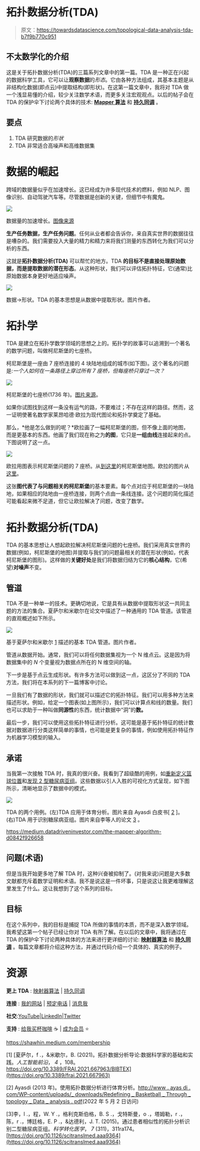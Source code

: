 # 拓扑数据分析(TDA)

> 原文：<https://towardsdatascience.com/topological-data-analysis-tda-b7f9b770c951>

## 不太数学化的介绍

这是关于拓扑数据分析(TDA)的三篇系列文章中的第一篇。TDA 是一种正在兴起的数据科学工具，它可以让**观察数据**的*形态*。它由各种方法组成，其基本主题是从非结构化数据(即点云)中提取结构(即形状)。在这第一篇文章中，我将对 TDA 做一个浅显易懂的介绍，较少关注数学术语，而更多关注宏观观点。以后的帖子会在 TDA 的保护伞下讨论两个具体的技术: [**Mapper 算法**](https://medium.datadriveninvestor.com/the-mapper-algorithm-d0842f926658) 和 [**持久同调**](https://shawhin.medium.com/persistent-homology-f22789d753c4) 。

## 要点

1.  TDA 研究数据的*形状*
2.  TDA 非常适合高噪声和高维数据集

# 数据的崛起

跨域的数据量似乎在加速增长。这已经成为许多现代技术的燃料，例如 NLP、图像识别、自动驾驶汽车等。尽管数据是创新的关键，但细节中有魔鬼。

![](img/b23af0c0459e2b28ea3d254d9ac5e859.png)

数据量的加速增长。[图像来源](https://www.researchgate.net/publication/348937287_Big_Data_Analytics_in_Cloud_Computing_An_overview)

**生产任务数据，生产任务问题**。任何从业者都会告诉你，来自真实世界的数据往往是嘈杂的。我们需要投入大量的精力和精力来将我们测量的东西转化为我们可以分析的东西。

这就是**拓扑数据分析(TDA)** 可以帮忙的地方。TDA **的目标不是直接处理原始数据，而是提取数据的潜在形态**。从这种形状，我们可以评估拓扑特征，它(通常)比原始数据本身更好地适应噪声。

![](img/23dc64021f7f21b591b7cdc3b72eedd9.png)

数据→形状。TDA 的基本思想是从数据中提取形状。图片作者。

# 拓扑学

TDA 是建立在拓扑学数学领域的思想之上的。拓扑学的故事可以追溯到一个著名的数学问题，叫做柯尼斯堡的七座桥。

柯尼斯堡是一座由 7 座桥连接的 4 块陆地组成的城市(如下图)。这个著名的问题是:*一个人如何在一条路径上穿过所有 7 座桥，但每座桥只穿过一次？*

![](img/a8c401c1a7615dce45f4bdf394a2a8db.png)

柯尼斯堡的七座桥(1736 年)。[图片来源](https://en.wikipedia.org/wiki/File:Konigsberg_bridges.png)。

如果你试图找到这样一条没有运气的路，不要难过；不存在这样的路径。然而，这一证明使著名数学家莱昂哈德·欧拉为现代图论和拓扑学奠定了基础。

那么，*他是怎么做到的呢？*欧拉画了一幅柯尼斯堡的图，但不像上面的地图，而是更基本的东西。他画了我们现在称之为**的图**，它只是**一组由线**连接起来的点。下图说明了这一点。

![](img/d05d017e0d5e682673fb2bfbc42d4722.png)

欧拉用图表示柯尼斯堡问题的 7 座桥。从[到这里](https://en.wikipedia.org/wiki/File:Konigsberg_bridges.png)的柯尼斯堡地图。欧拉的图片从[这里](https://www.irishtimes.com/news/science/euler-a-mathematician-without-equal-and-an-overall-nice-guy-1.4455424)。

这张**图代表了与问题相关的柯尼斯堡**的基本要素。每个点对应于柯尼斯堡的一块陆地，如果相应的陆地由一座桥连接，则两个点由一条线连接。这个问题的简化描述可能看起来微不足道，但它让欧拉解决了问题，改变了数学。

# 拓扑数据分析(TDA)

TDA 的基本思想让人想起欧拉解决柯尼斯堡问题的七座桥。我们采用真实世界的数据(例如，柯尼斯堡的地图)并提取与我们的问题最相关的潜在形状(例如，代表柯尼斯堡的图形)。这样做的**关键好处**是我们将数据归结为它的**核心结构**，它(希望)**对噪声**不变。

## 管道

TDA 不是一种单一的技术。更确切地说，它是具有从数据中提取形状这一共同主题的方法的集合。夏萨尔和米歇尔在论文中描述了一种通用的 TDA 管道。该管道的直观概述如下所示。

![](img/507df0478e8a65f09263816bb14b2636.png)

基于夏萨尔和米歇尔 [1](https://doi.org/10.3389/frai.2021.667963) 描述的基本 TDA 管道。图片作者。

管道从数据开始。通常，我们可以将任何数据集视为一个 N 维点云。这是因为将数据集中的 *N* 个变量视为数据点所在的 N 维空间的轴。

下一步是基于点云生成形状。有许多方法可以做到这一点，这区分了不同的 TDA 方法，我们将在本系列的下一篇博客中讨论。

一旦我们有了数据的形状，我们就可以描述它的拓扑特征。我们可以用多种方法来描述形状。例如，给定一个图表(如上图所示)，我们可以计算点和线的数量。我们也可以求助于一种叫做**同源性**的东西，统计数据中“洞”的**数。**

最后一步，我们可以使用这些拓扑特征进行分析。这可能是基于拓扑特征的统计数据对数据进行分类这样简单的事情，也可能是更复杂的事情，例如使用拓扑特征作为机器学习模型的输入。

## 承诺

当我第一次接触 TDA 时，我真的很兴奋。我看到了超级酷的用例，如[重新定义篮球位置](http://www.ayasdi.com/wp-content/uploads/_downloads/Redefining_Basketball_Through_Topological_Data_Analysis.pdf)和[发现 2 型糖尿病亚组](https://www.ncbi.nlm.nih.gov/pmc/articles/PMC4780757/)。这些数据以引人入胜的可视化方式呈现，如下图所示，清晰地显示了数据中的模式。

![](img/46ea52a21654701aa37bb6e1b79dd26a.png)

TDA 的两个用例。(左)TDA 应用于体育分析。图片来自 Ayasdi 白皮书[ [2](http://www.ayasdi.com/wp-content/uploads/_downloads/Redefining_Basketball_Through_Topological_Data_Analysis.pdf) ]。(右)TDA 用于识别糖尿病亚组。图片来自李等人的论文 [3](https://www.ncbi.nlm.nih.gov/pmc/articles/PMC4780757/) 。

<https://medium.datadriveninvestor.com/the-mapper-algorithm-d0842f926658>  

## 问题(术语)

但是当我开始更多地了解 TDA 时，这种兴奋被抑制了。(对我来说)问题是大多数文献都充斥着数学证明和术语。我不是说这是一件坏事，只是说这让我更难理解这里发生了什么。这让我想到了这个系列的目标。

## 目标

在这个系列中，我的目标是捕捉 TDA 所做的事情的本质，而不是深入数学领域。我希望这第一个帖子已经让你对 TDA 有所了解。在以后的文章中，我将通过在 TDA 的保护伞下讨论两种具体的方法来进行更详细的讨论: [**映射器算法**](https://medium.datadriveninvestor.com/the-mapper-algorithm-d0842f926658) 和 [**持久同调**](https://shawhin.medium.com/persistent-homology-f22789d753c4) 。每篇文章都将介绍这种方法，并通过代码介绍一个具体的、真实的例子。

# 资源

**更上 TDA** : [映射器算法](https://medium.datadriveninvestor.com/the-mapper-algorithm-d0842f926658) | [持久同调](https://shawhin.medium.com/persistent-homology-f22789d753c4)

**连接** : [我的网站](https://shawhint.github.io/) | [预定电话](https://calendly.com/shawhintalebi) | [消息我](https://shawhint.github.io/connect.html)

**社交**:[YouTube](https://www.youtube.com/channel/UCa9gErQ9AE5jT2DZLjXBIdA)|[LinkedIn](https://www.linkedin.com/in/shawhintalebi/)|[Twitter](https://twitter.com/ShawhinT)

**支持** : [给我买杯咖啡](https://www.buymeacoffee.com/shawhint?source=about_page-------------------------------------) ☕️ | [成为会员](/membership?source=about_page-------------------------------------) ⭐️

<https://shawhin.medium.com/membership>  

[1] [夏萨尔，f .，&米歇尔，B. (2021)。拓扑数据分析导论:数据科学家的基础和实践。*人工智能前沿*， *4* ，108。https://doi.org/10.3389/FRAI.2021.667963/BIBTEX](https://doi.org/10.3389/frai.2021.667963)

[2] Ayasdi (2013 年)。使用拓扑数据分析进行体育分析。[http://www . ayas di . com/WP-content/uploads/_ downloads/Redefining _ Basketball _ Through _ topology _ Data _ analysis . pdf](http://www.ayasdi.com/wp-content/uploads/_downloads/Redefining_Basketball_Through_Topological_Data_Analysis.pdf)(2022 年 5 月 2 日访问)

[3]李，l .，程，W. Y .，格利克斯伯格，B. S .，戈特斯曼，o .，塔姆勒，r .，陈，r .，博廷格，E. P .，&达德利，J. T. (2015)。通过患者相似性的拓扑分析识别二型糖尿病亚组。*科学转化医学*， *7* (311)，311ra174。[https://doi.org/10.1126/scitranslmed.aaa9364](https://doi.org/10.1126/scitranslmed.aaa9364)
